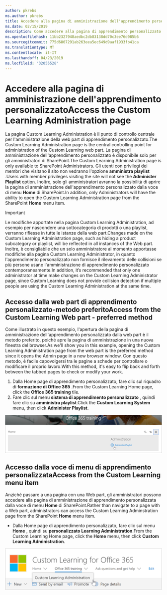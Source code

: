 ```yaml
---
author: pkrebs
ms.author: pkrebs
title: Accedere alla pagina di amministrazione dell'apprendimento personalizzato
ms.date: 02/15/2019
description: Come accedere alla pagina di apprendimento personalizzato dalla web part o dal menu
ms.openlocfilehash: 11bb2327948aedbc2db83138dd70c3ee76d085b6
ms.sourcegitcommit: 775d6807291ab263eea5ec649d9aaf1933fb41ca
ms.translationtype: MT
ms.contentlocale: it-IT
ms.lasthandoff: 04/23/2019
ms.locfileid: "32055528"
---
```

# <a name="access-the-custom-learning-administration-page"></a><span data-ttu-id="47259-103">Accedere alla pagina di amministrazione dell'apprendimento personalizzato</span><span class="sxs-lookup"><span data-stu-id="47259-103">Access the Custom Learning Administration page</span></span>

<span data-ttu-id="47259-104">La pagina Custom Learning Administration è il punto di controllo centrale per l'amministrazione della web part di apprendimento personalizzato.</span><span class="sxs-lookup"><span data-stu-id="47259-104">The Custom Learning Administration page is the central controlling point for administration of the Custom Learning web part.</span></span> <span data-ttu-id="47259-105">La pagina di amministrazione dell'apprendimento personalizzato è disponibile solo per gli amministratori di SharePoint.</span><span class="sxs-lookup"><span data-stu-id="47259-105">The Custom Learning Administration page is only available to SharePoint Administrators.</span></span> <span data-ttu-id="47259-106">Gli utenti con privilegi dei membri che visitano il sito non vedranno l'opzione **amministra playlist** .</span><span class="sxs-lookup"><span data-stu-id="47259-106">Users with member privileges visiting the site will not see the **Administer Playlist** option.</span></span> <span data-ttu-id="47259-107">Inoltre, solo gli amministratori avranno la possibilità di aprire la pagina di amministrazione dell'apprendimento personalizzato dalla voce di menu **Home** di SharePoint.</span><span class="sxs-lookup"><span data-stu-id="47259-107">In addition, only Administrators will have the ability to open the Custom Learning Administration page from the SharePoint **Home** menu item.</span></span>  

> [!IMPORTANT]
> <span data-ttu-id="47259-108">Le modifiche apportate nella pagina Custom Learning Administration, ad esempio per nascondere una sottocategoria di prodotti o una playlist, verranno riflesse in tutte le istanze della web part.</span><span class="sxs-lookup"><span data-stu-id="47259-108">Changes made on the Custom Learning Administration page, such as hiding a product subcategory or playlist, will be reflected in all instances of the Web part.</span></span> <span data-ttu-id="47259-109">Inoltre, è consigliabile che un solo amministratore al momento apportasse modifiche alla pagina Custom Learning Administrator, in quanto l'apprendimento personalizzato non fornisce il rilevamento delle collisioni se più persone usano l'amministrazione di apprendimento personalizzato contemporaneamente.</span><span class="sxs-lookup"><span data-stu-id="47259-109">In addition, it’s recommended that only one administrator at time make changes on the Custom Learning Administrator page, since Custom Learning does not provide collision detection if multiple people are using the Custom Learning Administration at the same time.</span></span>  

## <a name="access-from-the-custom-learning-web-part---preferred-method"></a><span data-ttu-id="47259-110">Accesso dalla web part di apprendimento personalizzato-metodo preferito</span><span class="sxs-lookup"><span data-stu-id="47259-110">Access from the Custom Learning Web part - preferred method</span></span>
<span data-ttu-id="47259-111">Come illustrato in questo esempio, l'apertura della pagina di amministrazione dell'apprendimento personalizzato dalla web part è il metodo preferito, poiché apre la pagina di amministrazione in una nuova finestra del browser.</span><span class="sxs-lookup"><span data-stu-id="47259-111">As we'll show you in this example, opening the Custom Learning Administration page from the web part is the preferred method since it opens the Admin page in a new browser window.</span></span> <span data-ttu-id="47259-112">Con questo metodo, è facile capovolgersi tra le pagine a schede per controllare o modificare il proprio lavoro.</span><span class="sxs-lookup"><span data-stu-id="47259-112">With this method, it's easy to flip back and forth between the tabbed pages to check or modify your work.</span></span>  

1. <span data-ttu-id="47259-113">Dalla Home page di apprendimento personalizzato, fare clic sul riquadro di **formazione di Office 365** .</span><span class="sxs-lookup"><span data-stu-id="47259-113">From the Custom Learning Home page, click the **Office 365 training** tile.</span></span>
2. <span data-ttu-id="47259-114">Fare clic sul menu **sistema di apprendimento personalizzato** , quindi fare clic su **amministra playlist**.</span><span class="sxs-lookup"><span data-stu-id="47259-114">Click the **Custom Learning System** menu, then click **Administer Playlist**.</span></span> 

![CG-adminaccbtn. png](media/cg-adminaccbtn.png)

## <a name="access-from-the-custom-learning-menu-item"></a><span data-ttu-id="47259-116">Accesso dalla voce di menu di apprendimento personalizzata</span><span class="sxs-lookup"><span data-stu-id="47259-116">Access from the Custom Learning menu item</span></span>
<span data-ttu-id="47259-117">Anziché passare a una pagina con una Web part, gli amministratori possono accedere alla pagina di amministrazione di apprendimento personalizzata dalla voce di menu **Home** di SharePoint.</span><span class="sxs-lookup"><span data-stu-id="47259-117">Rather than navigate to a page with a Web part, administrators can access the Custom Learning Adminstration page from the SharePoint **Home** menu item.</span></span> 

- <span data-ttu-id="47259-118">Dalla Home page di apprendimento personalizzato, fare clic sul menu **Home** , quindi su **personalizzato Learning Administration**.</span><span class="sxs-lookup"><span data-stu-id="47259-118">From the Custom Learning Home page, click the **Home** menu, then click **Custom Learning Administration**.</span></span>

![CG-adminaccmenu. png](media/cg-adminaccmenu.png)
